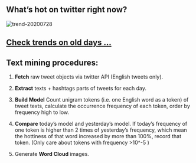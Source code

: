 ## What’s hot on twitter right now?

![trend-20200728][wordcloud]

[wordcloud]: https://raw.githubusercontent.com/xdqc/tweet-trend-everyday/master/word-cloud/trend-20200728.png?token=AF5V4P7ADR6KQBZ4CEDTNIK6AXRMU "trend-20200728"

## [Check trends on old days ...](https://github.com/xdqc/tweet-trend-everyday/tree/master/word-cloud)

## Text mining procedures:

1. **Fetch** raw tweet objects via twitter API (English tweets only).

2. **Extract** texts + hashtags parts of tweets for each day.

3. **Build Model** Count unigram tokens (i.e. one English word as a token) of tweet texts, calculate the occurrence frequency of each token, order by frequency high to low.

4. **Compare** today’s model and yesterday’s model. If today’s frequency of one token is higher than 2 times of yesterday’s frequency, which mean the hottiness of that word increased by more than 100%, record that token. (Only care about tokens with frequency >10^-5 )

5. Generate **Word Cloud** images.
